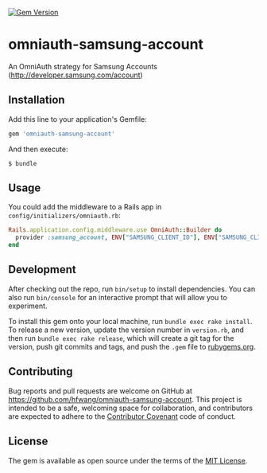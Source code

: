 [![Gem Version](https://badge.fury.io/rb/omniauth-samsung-account.svg)](https://badge.fury.io/rb/omniauth-samsung-account)

# omniauth-samsung-account

An OmniAuth strategy for Samsung Accounts (http://developer.samsung.com/account)

## Installation

Add this line to your application's Gemfile:

```ruby
gem 'omniauth-samsung-account'
```

And then execute:

    $ bundle

## Usage

You could add the middleware to a Rails app in `config/initializers/omniauth.rb`:

```ruby
Rails.application.config.middleware.use OmniAuth::Builder do
  provider :samsung_account, ENV["SAMSUNG_CLIENT_ID"], ENV["SAMSUNG_CLIENT_SECERT"]
end
```

## Development

After checking out the repo, run `bin/setup` to install dependencies. You can also run `bin/console` for an interactive prompt that will allow you to experiment.

To install this gem onto your local machine, run `bundle exec rake install`. To release a new version, update the version number in `version.rb`, and then run `bundle exec rake release`, which will create a git tag for the version, push git commits and tags, and push the `.gem` file to [rubygems.org](https://rubygems.org).

## Contributing

Bug reports and pull requests are welcome on GitHub at https://github.com/hfwang/omniauth-samsung-account. This project is intended to be a safe, welcoming space for collaboration, and contributors are expected to adhere to the [Contributor Covenant](http://contributor-covenant.org) code of conduct.


## License

The gem is available as open source under the terms of the [MIT License](http://opensource.org/licenses/MIT).
